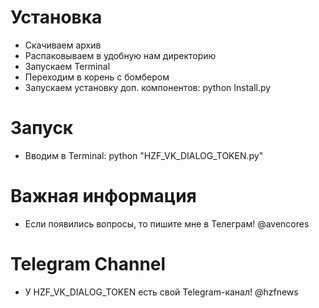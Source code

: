 # Установка
* Скачиваем архив
* Распаковываем в удобную нам директорию
* Запускаем Terminal
* Переходим в корень с бомбером
* Запускаем установку доп. компонентов: python Install.py

# Запуск
* Вводим в Terminal: python "HZF_VK_DIALOG_TOKEN.py"


# Важная информация

* Если появились вопросы, то пишите мне в Телеграм! @avencores

# Telegram Channel
* У HZF_VK_DIALOG_TOKEN есть свой Telegram-канал! @hzfnews
